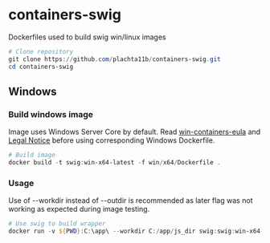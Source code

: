 # containers-swig
Dockerfiles used to build swig win/linux images

```powershell
# Clone repository
git clone https://github.com/plachta11b/containers-swig.git
cd containers-swig
```

## Windows

### Build windows image
Image uses Windows Server Core by default. Read [win-containers-eula](https://docs.microsoft.com/en-us/virtualization/windowscontainers/images-eula) and [Legal Notice](https://github.com/microsoft/containerregistry/blob/main/legal/Container-Images-Legal-Notice.md) before using corresponding Windows Dockerfile.
```powershell
# Build image
docker build -t swig:win-x64-latest -f win/x64/Dockerfile .

```
### Usage
Use of --workdir instead of --outdir is recommended as later flag was not working as expected during image testing.
```powershell
# Use swig to build wrapper
docker run -v ${PWD}:C:\app\ --workdir C:/app/js_dir swig:swig:win-x64-latest C:\usr\src\swig\swig.exe -c++ -javascript -node -outcurrentdir C:\app\cpp_dir\app.i
```
